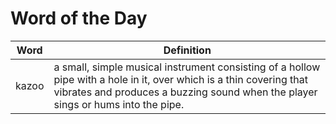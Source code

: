 # Word of the Day

|Word|Definition|
|---|---|
|kazoo|a small, simple musical instrument consisting of a hollow pipe with a hole in it, over which is a thin covering that vibrates and produces a buzzing sound when the player sings or hums into the pipe.|